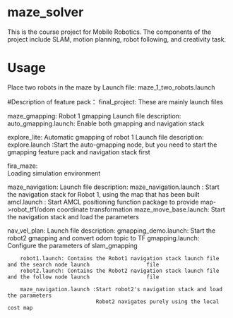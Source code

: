 # maze_solver
This is the course project for Mobile Robotics. 
The components of the project include SLAM, motion planning, robot following, and creativity task. 

# Usage
Place two robots in the maze by Launch file: maze_1_two_robots.launch 


#Description of feature pack：
final_project: 
    These are mainly launch files


maze_gmapping: Robot 1 gmapping
    Launch file description:
        auto_gmapping.launch: Enable both gmapping and navigation stack

explore_lite: Automatic gmapping of robot 1
    Launch file description:
        explore.launch :Start the auto-gmapping node, but you need to start the gmapping feature                    pack and navigation stack first


fira_maze:  
    Loading simulation environment


maze_navigation: 
    Launch file description:
        maze_navigation.launch : Start the navigation stack for Robot 1, using the map that has been                          built
        amcl.launch : Start AMCL positioning function package to provide map->robot_tf1/odom                       coordinate transformation
        maze_move_base.launch: Start the navigation stack and load the parameters



nav_vel_plan:
    Launch file description:
        gmapping_demo.launch: Start the robot2 gmapping and convert odom topic to TF
        gmapping.launch: Configure the parameters of slam_gmapping

        robot1.launch: Contains the Robot1 navigation stack launch file and the search node launch                  file
        robot2.launch: Contains the Robot2 navigation stack launch file and the follow node launch                  file

        maze_navigation.launch :Start robot2's navigation stack and load the parameters
                                Robot2 navigates purely using the local cost map 


